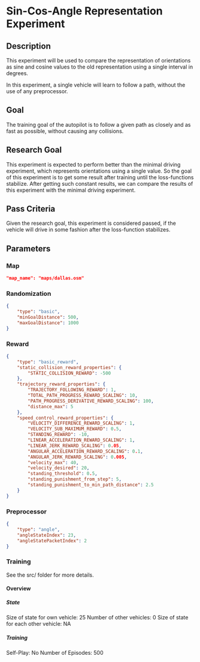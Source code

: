 # Sin-Cos-Angle Representation Experiment

## Description
This experiment will be used to compare the representation of orientations as sine and cosine values to the old representation using a single interval in degrees.

In this experiment, a single vehicle will learn to follow a path, without the use of any preprocessor.

## Goal
The training goal of the autopilot is to follow a given path as closely and as fast as possible, without causing any collisions.

## Research Goal
This experiment is expected to perform better than the minimal driving experiment, which represents orientations using a single value. So the goal of this experiment is to get some result after training until the loss-functions stabilize. After getting such constant results, we can compare the results of this experiment with the minimal driving experiment.

## Pass Criteria
Given the research goal, this experiment is considered passed, if the vehicle will drive in some fashion after the loss-function stabilizes.

## Parameters
### Map
```json
"map_name": "maps/dallas.osm"
```

### Randomization
```json
{
	"type": "basic",
	"minGoalDistance": 500,
	"maxGoalDistance": 1000
}
```

### Reward
```json
{
	"type": "basic_reward",
	"static_collision_reward_properties": {
		"STATIC_COLLISION_REWARD": -500
	},
	"trajectory_reward_properties": {
		"TRAJECTORY_FOLLOWING_REWARD": 1,
		"TOTAL_PATH_PROGRESS_REWARD_SCALING": 10,
		"PATH_PROGRESS_DERIVATIVE_REWARD_SCALING": 100,
		"distance_max": 5
	},
	"speed_control_reward_properties": {
		"VELOCITY_DIFFERENCE_REWARD_SCALING": 1,
		"VELOCITY_SUB_MAXIMUM_REWARD": 0.5,
		"STANDING_REWARD": -10,
		"LINEAR_ACCELERATION_REWARD_SCALING": 1,
		"LINEAR_JERK_REWARD_SCALING": 0.05,
		"ANGULAR_ACCELERATION_REWARD_SCALING": 0.1,
		"ANGULAR_JERK_REWARD_SCALING": 0.005,
		"velocity_max": 40,
		"velocity_desired": 20,
		"standing_threshold": 0.5,
		"standing_punishment_from_step": 5,
		"standing_punishment_to_min_path_distance": 2.5
	}
}
```

### Preprocessor
```json
{
	"type": "angle",
	"angleStateIndex": 23,
	"angleStatePacketIndex": 2
}
```

### Training
See the src/ folder for more details.

#### Overview
##### State
Size of state for own vehicle: 25
Number of other vehicles: 0
Size of state for each other vehicle: NA

##### Training
Self-Play: No
Number of Episodes: 500
